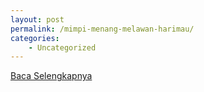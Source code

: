 ```yaml
---
layout: post
permalink: /mimpi-menang-melawan-harimau/
categories:
    - Uncategorized
---
```


[Baca Selengkapnya](/05)